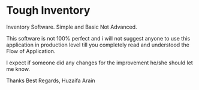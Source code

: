 # Tough Inventory
Inventory Software. Simple and Basic Not Advanced.

This software is not 100% perfect and i will not suggest anyone to use this application in production level till you completely read and understood the Flow of Application.

I expect if someone did any changes for the improvement he/she should let me know.

Thanks
Best Regards,
Huzaifa Arain 
